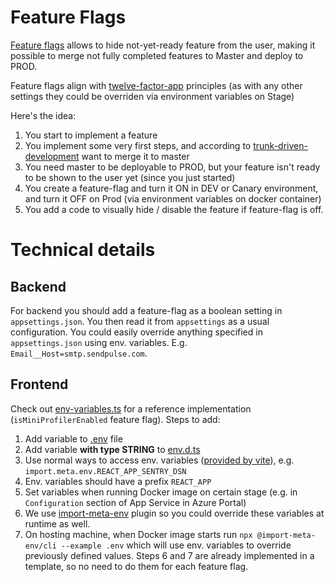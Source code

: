 # Feature Flags
[Feature flags](https://martinfowler.com/articles/feature-toggles.html) allows to hide not-yet-ready feature from the user, making it possible to merge not fully completed features to Master and deploy to PROD.

Feature flags align with [twelve-factor-app](https://12factor.net/config) principles (as with any other settings they could be overriden via environment variables on Stage)

Here's the idea:
1. You start to implement a feature
2. You implement some very first steps, and according to [trunk-driven-development](../Development-Howto.md#development-principles) want to merge it to master
3. You need master to be deployable to PROD, but your feature isn't ready to be shown to the user yet (since you just started)
4. You create a feature-flag and turn it ON in DEV or Canary environment, and turn it OFF on Prod (via environment variables on docker container)
5. You add a code to visually hide / disable the feature if feature-flag is off.

# Technical details
## Backend
For backend you should add a feature-flag as a boolean setting in `appsettings.json`.
You then read it from `appsettings` as a usual configuration.
You could easily override anything specified in `appsettings.json` using env. variables. E.g. `Email__Host=smtp.sendpulse.com`.

## Frontend
Check out [env-variables.ts](/frontend/src/application/constants/env-variables.ts) for a reference implementation (`isMiniProfilerEnabled` feature flag).
Steps to add:
1. Add variable to [.env](/frontend/.env) file
2. Add variable **with type STRING** to [env.d.ts](/frontend/types/env.d.ts)
3. Use normal ways to access env. variables ([provided by vite](https://vitejs.dev/guide/env-and-mode.html#env-files)), e.g. `import.meta.env.REACT_APP_SENTRY_DSN`
4. Env. variables should have a prefix `REACT_APP`
5. Set variables when running Docker image on certain stage (e.g. in `Configuration` section of App Service in Azure Portal)
6. We use [import-meta-env](https://github.com/iendeavor/import-meta-env) plugin so you could override these variables at runtime as well.
7. On hosting machine, when Docker image starts run `npx @import-meta-env/cli --example .env` which will use env. variables to override previously defined values.
Steps 6 and 7 are already implemented in a template, so no need to do them for each feature flag.
